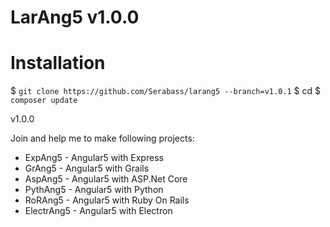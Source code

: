 # LarAng5 v1.0.0

# Installation
 $ `git clone https://github.com/Serabass/larang5 --branch=v1.0.1` <your-app-name>
 $ cd <your-app-name>
 $ `composer update`
 
v1.0.0

Join and help me to make following projects:
* ExpAng5 - Angular5 with Express
* GrAng5 - Angular5 with Grails
* AspAng5 - Angular5 with ASP.Net Core
* PythAng5 - Angular5 with Python
* RoRAng5 - Angular5 with Ruby On Rails
* ElectrAng5 - Angular5 with Electron
